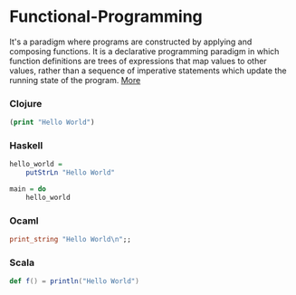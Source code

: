 # Functional-Programming
It's a paradigm where programs are constructed by applying and composing functions. It is a declarative programming paradigm in which function definitions are trees of expressions that map values to other values, rather than a sequence of imperative statements which update the running state of the program. [More](https://en.wikipedia.org/wiki/Functional_programming)

### Clojure
```clojure
(print "Hello World")
```
### Haskell
```haskell
hello_world =
    putStrLn "Hello World"

main = do
    hello_world
```
### Ocaml
```ocaml
print_string "Hello World\n";;
```
### Scala
```scala
def f() = println("Hello World")
```

